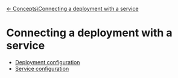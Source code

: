 [← Concepts\Connecting a deployment with a service](../concepts/connecting-deployment-with-service.md)

# Connecting a deployment with a service

* [Deployment configuration](./nginx-service-deployment.yaml)
* [Service configuration](./nginx-service.yaml)